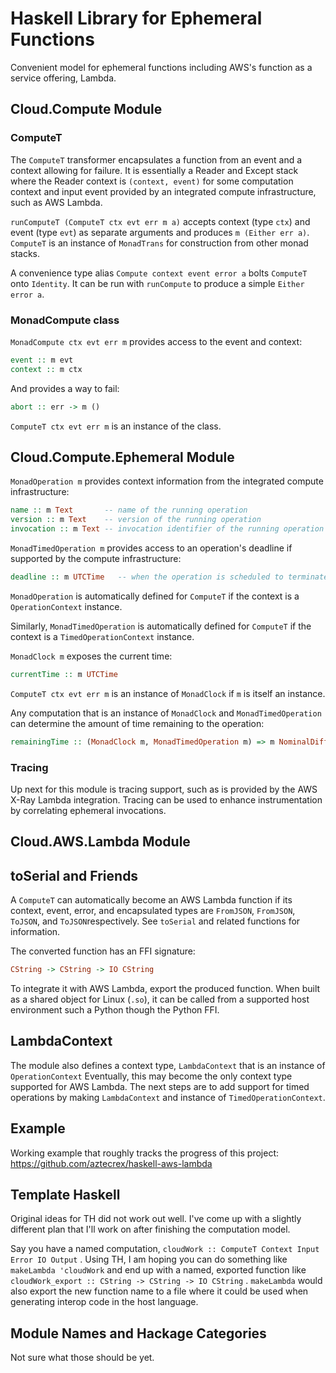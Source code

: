 # Haskell Library for Ephemeral Functions

Convenient model for ephemeral functions including AWS's function as a service
offering, Lambda.

## Cloud.Compute Module

### ComputeT

The `ComputeT` transformer encapsulates a function from an event and a context allowing
for failure. It is essentially a Reader and Except stack where the Reader context is
`(context, event)` for some computation context and input event provided by an integrated
compute infrastructure, such as AWS Lambda.

`runComputeT (ComputeT ctx evt err m a)` accepts context (type `ctx`) and event
(type `evt`)  as separate arguments and produces `m (Either err a)`. `ComputeT` is an
instance of `MonadTrans` for construction from other monad stacks.

A convenience type alias `Compute context event error a` bolts `ComputeT` onto `Identity`.
It can be run with `runCompute` to produce a simple `Either error a`.

### MonadCompute class

`MonadCompute ctx evt err m` provides access to the event and context:

```Haskell
event :: m evt
context :: m ctx
```

And provides a way to fail:

```Haskell
abort :: err -> m ()
```

`ComputeT ctx evt err m` is an instance of the class.

## Cloud.Compute.Ephemeral Module

`MonadOperation m` provides context information from the integrated compute infrastructure:

```Haskell
name :: m Text       -- name of the running operation
version :: m Text    -- version of the running operation
invocation :: m Text -- invocation identifier of the running operation
```

`MonadTimedOperation m` provides access to an operation's deadline if supported by the
compute infrastructure:

```Haskell
deadline :: m UTCTime   -- when the operation is scheduled to terminate
```

`MonadOperation` is automatically defined for `ComputeT` if the context is a
`OperationContext` instance.

Similarly, `MonadTimedOperation` is automatically defined for `ComputeT` if the context
is a `TimedOperationContext` instance.

`MonadClock m` exposes the current time:

```Haskell
currentTime :: m UTCTime
```

`ComputeT ctx evt err m` is an instance of `MonadClock` if `m` is itself an instance.

Any computation that is an instance of `MonadClock` and `MonadTimedOperation` can determine
the amount of time remaining to the operation:

```Haskell
remainingTime :: (MonadClock m, MonadTimedOperation m) => m NominalDiffTime
```

### Tracing

Up next for this module is tracing support, such as is provided by the AWS X-Ray Lambda
integration. Tracing can be used to enhance instrumentation by correlating ephemeral
invocations.

## Cloud.AWS.Lambda Module

## toSerial and Friends

A `ComputeT` can automatically become an AWS Lambda function if its context, event, error, and
encapsulated types are `FromJSON`, `FromJSON`, `ToJSON`, and `ToJSON`respectively. See `toSerial`
and related functions for information.

The converted function has an FFI signature:

```Haskell
CString -> CString -> IO CString
```

To integrate it with AWS Lambda, export the produced function. When built as a shared
object for Linux (`.so`), it can be called from a supported host environment such a
Python though the Python FFI.

## LambdaContext

The module also defines a context type, `LambdaContext` that is an instance of `OperationContext`
Eventually, this may become the only context type supported for AWS Lambda. The next steps are
to add support for timed operations by making `LambdaContext` and instance of
`TimedOperationContext`.

## Example

Working example that roughly tracks the progress of this project: https://github.com/aztecrex/haskell-aws-lambda


## Template Haskell

Original ideas for TH did not work out well. I've come up with a slightly different
plan that I'll work on after finishing the computation model.

Say you have a named computation, `cloudWork :: ComputeT Context Input Error IO Output` . Using
TH, I am hoping you can do something like `makeLambda 'cloudWork` and end up with a named,
exported function like `cloudWork_export :: CString -> CString -> IO CString` . `makeLambda` would
also export the new function name to a file where it could be used when generating interop
code in the host language.

## Module Names and Hackage Categories

Not sure what those should be yet.

